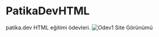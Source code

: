 # PatikaDevHTML
 patika.dev HTML eğitimi ödevleri.
![Odev1 Site Görünümü](https://user-images.githubusercontent.com/76431780/163816532-8d55123b-e71a-4e01-aba9-7f51c3240a87.JPG)
